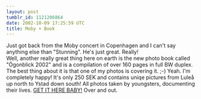 ```yaml
---
layout: post
tumblr_id: 1121206864  
date: 2002-10-09 17:25:59 UTC
title: Moby + Book
---
```


Just got back from the Moby concert in Copenhagen and I can't say anything else than "Stunning". He's just great. Really! 
<br/>
Well, another really great thing here on earth is the new photo book called "Ögonblick 2002" and is a compilation of over 160 pages in full BW duplex. The best thing about it is that one of my photos is covering it. ;-) Yeah. I'm completely happy! It's only 250 SEK and contains uniqe pictures from Luleå up north to Ystad down south! All photos taken by youngsters, documenting their lives. <a href="http://www.fotoweb.o.se/fotoweb/bildstudier/order.html" target="_blank">GET IT HERE BABY!</a>  Over and out.
